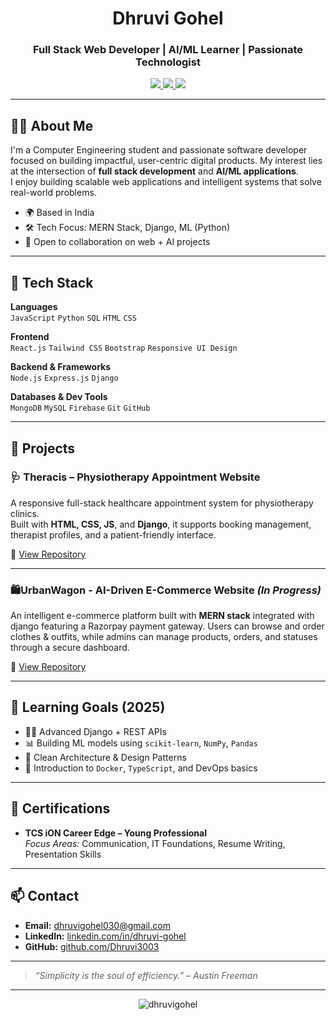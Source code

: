 <h1 align="center">Dhruvi Gohel</h1>
<h3 align="center">Full Stack Web Developer | AI/ML Learner | Passionate Technologist</h3>

<p align="center">
  <a href="mailto:dhruvigohel030@gmail.com">
    <img src="https://img.shields.io/badge/Gmail-D14836?style=flat&logo=gmail&logoColor=white" />
  </a>
  <a href="https://www.linkedin.com/in/dhruvi-gohel-b8b937339/">
    <img src="https://img.shields.io/badge/LinkedIn-blue?style=flat&logo=linkedin&logoColor=white" />
  </a>
  <a href="https://github.com/Dhruvi3003">
    <img src="https://img.shields.io/badge/GitHub-black?style=flat&logo=github&logoColor=white" />
  </a>
</p>

---

## 🧑‍💼 About Me

I'm a Computer Engineering student and passionate software developer focused on building impactful, user-centric digital products. My interest lies at the intersection of **full stack development** and **AI/ML applications**.  
I enjoy building scalable web applications and intelligent systems that solve real-world problems.

- 🌍 Based in India  
- 🛠️ Tech Focus: MERN Stack, Django, ML (Python)  
- 💬 Open to collaboration on web + AI projects

---

## 🔧 Tech Stack

**Languages**  
`JavaScript` `Python` `SQL` `HTML` `CSS`

**Frontend**  
`React.js` `Tailwind CSS` `Bootstrap` `Responsive UI Design`

**Backend & Frameworks**  
`Node.js` `Express.js` `Django`

**Databases & Dev Tools**  
`MongoDB` `MySQL` `Firebase` `Git` `GitHub` 

---

## 🚀 Projects

### 🩺 Theracis – Physiotherapy Appointment Website  
A responsive full-stack healthcare appointment system for physiotherapy clinics.  
Built with **HTML, CSS, JS**, and **Django**, it supports booking management, therapist profiles, and a patient-friendly interface.

🔗 [View Repository](https://github.com/Dhruvi3003/Healthcare_Appointment_System)

---

### 🛍️UrbanWagon - AI-Driven E-Commerce Website *(In Progress)*  
An intelligent e-commerce platform built with **MERN stack** integrated with django featuring a Razorpay payment gateway. Users can browse and order clothes & outfits, while admins can manage products, orders, and statuses through a secure dashboard.

🔗 [View Repository](https://github.com/Dhruvi3003/UrbanWagon--AI-Driven-Ecommerce-Website)


---

## 🎯 Learning Goals (2025)

- ✍🏻 Advanced Django + REST APIs  
- 📊 Building ML models using `scikit-learn`, `NumPy`, `Pandas`  
- 🧱 Clean Architecture & Design Patterns  
- 🐳 Introduction to `Docker`, `TypeScript`, and DevOps basics

---

## 📜 Certifications

- **TCS iON Career Edge – Young Professional**  
  _Focus Areas:_ Communication, IT Foundations, Resume Writing, Presentation Skills

---

## 📫 Contact

- **Email:** [dhruvigohel030@gmail.com](mailto:dhruvigohel030@gmail.com)  
- **LinkedIn:** [linkedin.com/in/dhruvi-gohel](https://www.linkedin.com/in/dhruvi-gohel-b8b937339/)  
- **GitHub:** [github.com/Dhruvi3003](https://github.com/Dhruvi3003)

---

> _“Simplicity is the soul of efficiency.” – Austin Freeman_

---

<p align="center">
  <img src="https://komarev.com/ghpvc/?username=Dhruvi3003&label=Profile%20Views&color=blueviolet&style=flat-square" alt="dhruvigohel"/>
</p>
